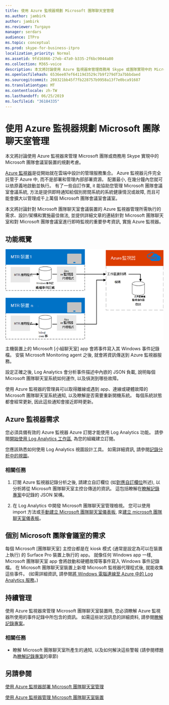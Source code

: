 ```yaml
---
title: 使用 Azure 監視器規劃 Microsoft 團隊聊天室管理
ms.author: jambirk
author: jambirk
ms.reviewer: Turgayo
manager: serdars
audience: ITPro
ms.topic: conceptual
ms.prod: skype-for-business-itpro
localization_priority: Normal
ms.assetid: 9fd16866-27eb-47a9-b335-2f6bc9044a80
ms.collection: M365-voice
description: 本文將討論使用 Azure 監視器來管理商務用 Skype 或團隊實現中的 Microsoft 團隊會議室裝置的規劃考慮。
ms.openlocfilehash: 6536ee07ef64119d3529c7b9f279df3a7bbbdaed
ms.sourcegitcommit: 208321bb45f7fb228757b9958a13f7e0bca91687
ms.translationtype: MT
ms.contentlocale: zh-TW
ms.lasthandoff: 06/25/2019
ms.locfileid: "36184335"
---
```

# <a name="plan-microsoft-teams-rooms-management-with-azure-monitor"></a>使用 Azure 監視器規劃 Microsoft 團隊聊天室管理
 
 本文將討論使用 Azure 監視器來管理 Microsoft 團隊或商務用 Skype 實現中的 Microsoft 團隊會議室裝置的規劃考慮。
  
[Azure 監視器](https://docs.microsoft.com/azure/azure-monitor/overview)是從開始就在雲端中設計的管理服務集合。 Azure 監視器元件完全託管于 Azure 中, 而不是部署和管理內部部署資源。 配置最小, 在幾分鐘內您就可以依原義地啟動並執行。 有了一些自訂作業, it 能協助您管理 Microsoft 團隊會議室會議系統, 方法是提供即時通知給個別房間系統的系統健康情況或故障, 而且可能會擴大以管理成千上萬個 Microsoft 團隊會議室會議室。
  
本文將討論針對 Microsoft 團隊聊天室會議裝置的 Azure 監視器管理所需執行的需求、設計/架構和實施最佳做法, 並提供詳細文章的連結針對 Microsoft 團隊聊天室和對 Microsoft 團隊會議室進行即時監視的重要參考資訊, 實施 Azure 監視器。 
  
## <a name="functional-overview"></a>功能概覽

![使用 Azure 監視器的 Microsoft 團隊聊天室管理圖表](../media/3f2ae1b8-61ea-4cd6-afb4-4bd75ccc746a.png)
  
主機裝置上的 Microsoft [小組聊天室] app 會將事件寫入其 Windows 事件記錄檔。 安裝 Microsoft Monitoring agent 之後, 就會將資訊傳送到 Azure 監視器服務。 
  
設定正確之後, Log Analytics 會分析事件描述中內嵌的 JSON 負載, 說明每個 Microsoft 團隊聊天室系統如何運作, 以及偵測到哪些故障。 
  
使用 Azure 監視器的管理員可以取得離線或遇到 app、連線或硬體故障的 Microsoft 團隊聊天室系統通知, 以及瞭解是否需要重新開機系統。 每個系統狀態都會經常更新, 因此這些通知會接近即時更新。
  
## <a name="azure-monitor-requirements"></a>Azure 監視器需求

您必須具備有效的 Azure 監視器 Azure 訂閱才能使用 Log Analytics 功能。 請參閱[開始使用 Log Analytics 工作區](https://docs.microsoft.com/azure/azure-monitor/learn/quick-create-workspace), 為您的組織建立訂閱。
  
您應該熟悉如何使用 Log Analytics 視圖設計工具。 如需詳細資訊, 請參閱[記錄分析中的視圖](https://docs.microsoft.com/azure/azure-monitor/platform/view-designer)。
  
### <a name="related-tasks"></a>相關任務

1. 訂閱 Azure 監視器記錄分析之後, 請建立自訂欄位 (如[對應自訂欄位](azure-monitor-deploy.md#Custom_fields)所述), 以分析將從 Microsoft 團隊聊天室主控台傳送的資訊。 這包括瞭解在[瞭解記錄專案](azure-monitor-manage.md#understand-the-log-entries)中記錄的 JSON 架構。
    
2. 在 Log Analytics 中開發 Microsoft 團隊聊天室管理檢視。 您可以使用 import 方法或[手動建立 Microsoft 團隊聊天室儀表板](azure-monitor-deploy.md#create-a-microsoft-teams-rooms-dashboard-manually), 來[建立 microsoft 團隊聊天室儀表板](azure-monitor-deploy.md#create-a-microsoft-teams-rooms-dashboard-by-using-the-import-method)。
    
## <a name="individual-microsoft-teams-rooms-console-requirements"></a>個別 Microsoft 團隊會議室的需求

每個 Microsoft [團隊聊天室] 主控台都是在 kiosk 模式 (通常是設定為可以在裝置上執行) 的 Surface Pro 裝置上執行的 app。 就像任何 Windows app 一樣, Microsoft 團隊聊天室 app 會將啟動和硬體故障等事件寫入 Windows 事件記錄檔。 在 Microsoft 團隊聊天室裝置上新增 Microsoft 監視器代理程式後, 就能收集這些事件。 (如需詳細資訊, 請參閱[將 Windows 電腦連線至 Azure 中的 Log Analytics 服務](https://docs.microsoft.com/azure/azure-monitor/platform/agent-windows)。)
  
## <a name="ongoing-management"></a>持續管理

使用 Azure 監視器來管理 Microsoft 團隊聊天室裝置時, 您必須瞭解 Azure 監視器所使用的事件記錄中所包含的資訊。 如需這些狀況訊息的詳細資料, 請參閱[瞭解記錄專案](azure-monitor-manage.md#understand-the-log-entries)。
  
### <a name="related-tasks"></a>相關任務

- 瞭解 Microsoft 團隊聊天室所產生的通知, 以及如何解決這些警報 (請參閱標題為[瞭解記錄專案](azure-monitor-manage.md#understand-the-log-entries)的章節)
    
## <a name="see-also"></a>另請參閱

[使用 Azure 監視器部署 Microsoft 團隊聊天室管理](azure-monitor-deploy.md)
  
[使用 Azure 監視器管理 Microsoft 團隊聊天室裝置](azure-monitor-manage.md)